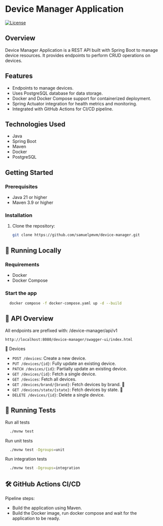 # Device Manager Application

[![License](https://img.shields.io/github/license/samuelpmvm/device-manager)](LICENSE)

## Overview
Device Manager Application is a REST API built with Spring Boot to manage device resources. 
It provides endpoints to perform CRUD operations on devices.

## Features
- Endpoints to manage devices.
- Uses PostgreSQL database for data storage.
- Docker and Docker Compose support for containerized deployment.
- Spring Actuator integration for health metrics and monitoring.
- Integrated with GitHub Actions for CI/CD pipeline.

## Technologies Used
- Java
- Spring Boot
- Maven
- Docker
- PostgreSQL

## Getting Started

### Prerequisites
- Java 21 or higher
- Maven 3.9 or higher

### Installation
1. Clone the repository:
   ```bash
   git clone https://github.com/samuelpmvm/device-manager.git

## 🚀 Running Locally

### Requirements

- Docker
- Docker Compose

### Start the app

```bash
  docker compose -f docker-compose.yaml up -d --build
```


## 🧾 API Overview

All endpoints are prefixed with: /device-manager/api/v1

```
http://localhost:8080/device-manager/swagger-ui/index.html
```

📱 Devices
- `POST /devices`: Create a new device.
- `PUT /devices/{id}`: Fully update an existing device.
- `PATCH /devices/{id}`: Partially update an existing device.
- `GET /devices/{id}`: Fetch a single device.
- `GET /devices`: Fetch all devices.
- `GET /devices/brand/{brand}`: Fetch devices by brand. 🚧
- `GET /devices/state/{state}`: Fetch devices by state. 🚧
- `DELETE /devices/{id}`: Delete a single device.

## 🧪 Running Tests

Run all tests
```bash
  ./mvnw test
```

Run unit tests
```bash
  ./mvnw test -Dgroups=unit
```

Run integration tests
```bash
  ./mvnw test -Dgroups=integration
```


## 🛠 GitHub Actions CI/CD

Pipeline steps:
- Build the application using Maven.
- Build the Docker image, run docker compose and wait for the application to be ready.